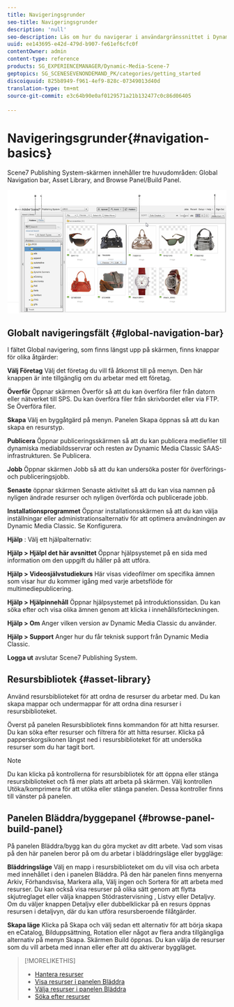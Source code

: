 ```yaml
---
title: Navigeringsgrunder
seo-title: Navigeringsgrunder
description: 'null'
seo-description: Läs om hur du navigerar i användargränssnittet i Dynamic Media Classic.
uuid: ee143695-e42d-479d-b907-fe61ef6cfc0f
contentOwner: admin
content-type: reference
products: SG_EXPERIENCEMANAGER/Dynamic-Media-Scene-7
geptopics: SG_SCENESEVENONDEMAND_PK/categories/getting_started
discoiquuid: 825b8949-f961-4ef9-828c-07349013d40d
translation-type: tm+mt
source-git-commit: e3c64b90e0af0129571a21b132477c0c86d06405

---
```



# Navigeringsgrunder{#navigation-basics}

Scene7 Publishing System-skärmen innehåller tre huvudområden: Global Navigation bar, Asset Library, and Browse Panel/Build Panel.

![Navigeringsgrunder](/help/assets/gs_navigation_basics_popup_popup.png)

## Globalt navigeringsfält {#global-navigation-bar}

I fältet Global navigering, som finns längst upp på skärmen, finns knappar för olika åtgärder:

**Välj Företag** Välj det företag du vill få åtkomst till på menyn. Den här knappen är inte tillgänglig om du arbetar med ett företag.

**Överför** Öppnar skärmen Överför så att du kan överföra filer från datorn eller nätverket till SPS. Du kan överföra filer från skrivbordet eller via FTP. Se Överföra filer.

**Skapa** Välj en byggåtgärd på menyn. Panelen Skapa öppnas så att du kan skapa en resurstyp.

**Publicera** Öppnar publiceringsskärmen så att du kan publicera mediefiler till dynamiska mediabildsservrar och resten av Dynamic Media Classic SAAS-infrastrukturen. Se Publicera.

**Jobb** Öppnar skärmen Jobb så att du kan undersöka poster för överförings- och publiceringsjobb.

**Senaste** öppnar skärmen Senaste aktivitet så att du kan visa namnen på nyligen ändrade resurser och nyligen överförda och publicerade jobb.

**Installationsprogrammet** Öppnar installationsskärmen så att du kan välja inställningar eller administrationsalternativ för att optimera användningen av Dynamic Media Classic. Se Konfigurera.

**Hjälp** : Välj ett hjälpalternativ:

**Hjälp > HjälpI det här avsnittet** Öppnar hjälpsystemet på en sida med information om den uppgift du håller på att utföra.

**Hjälp > Videosjälvstudiekurs** Här visas videofilmer om specifika ämnen som visar hur du kommer igång med varje arbetsflöde för multimediepublicering.

**Hjälp > Hjälpinnehåll** Öppnar hjälpsystemet på introduktionssidan. Du kan söka efter och visa olika ämnen genom att klicka i innehållsförteckningen.

**Hjälp > Om** Anger vilken version av Dynamic Media Classic du använder.

**Hjälp > Support** Anger hur du får teknisk support från Dynamic Media Classic.

**Logga ut** avslutar Scene7 Publishing System.

## Resursbibliotek {#asset-library}

Använd resursbiblioteket för att ordna de resurser du arbetar med. Du kan skapa mappar och undermappar för att ordna dina resurser i resursbiblioteket.

Överst på panelen Resursbibliotek finns kommandon för att hitta resurser. Du kan söka efter resurser och filtrera för att hitta resurser. Klicka på papperskorgsikonen längst ned i resursbiblioteket för att undersöka resurser som du har tagit bort.

>[!NOTE]
>
>Du kan klicka på kontrollerna för resursbibliotek för att öppna eller stänga resursbiblioteket och få mer plats att arbeta på skärmen. Välj kontrollen Utöka/komprimera för att utöka eller stänga panelen. Dessa kontroller finns till vänster på panelen.

## Panelen Bläddra/byggepanel {#browse-panel-build-panel}

På panelen Bläddra/bygg kan du göra mycket av ditt arbete. Vad som visas på den här panelen beror på om du arbetar i bläddringsläge eller byggläge:

**Bläddringsläge** Välj en mapp i resursbiblioteket om du vill visa och arbeta med innehållet i den i panelen Bläddra. På den här panelen finns menyerna Arkiv, Förhandsvisa, Markera alla, Välj ingen och Sortera för att arbeta med resurser. Du kan också visa resurser på olika sätt genom att flytta skjutreglaget eller välja knappen Stödrastervisning , Listvy eller Detaljvy. Om du väljer knappen Detaljvy eller dubbelklickar på en resurs öppnas resursen i detaljvyn, där du kan utföra resursberoende filåtgärder.

**Skapa läge** Klicka på Skapa och välj sedan ett alternativ för att börja skapa en eCatalog, Bilduppsättning, Rotation eller något av flera andra tillgängliga alternativ på menyn Skapa. Skärmen Build öppnas. Du kan välja de resurser som du vill arbeta med innan eller efter att du aktiverar byggläget.

>[!MORELIKETHIS]
>
>* [Hantera resurser](about-managing-assets.md)
>* [Visa resurser i panelen Bläddra](viewing-assets-browse-panel.md#viewing_assets_in_the_browse_panel)
>* [Välja resurser i panelen Bläddra](selecting-assets-browse-panel.md#selecting_assets_in_the_browse_panel)
>* [Söka efter resurser](searching-assets.md#searching_assets)

